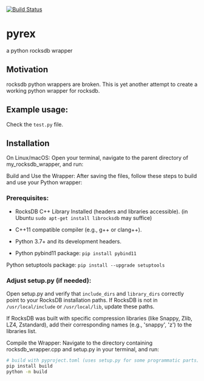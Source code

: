 [![Build Status](https://github.com/mylonasc/pyrex/actions/workflows/build_wheels.yml/badge.svg)](https://github.com/mylonasc/pyrex/actions/workflows/build_wheels.yml)

# pyrex
a python rocksdb wrapper

## Motivation
rocksdb python wrappers are broken. This is yet another attempt to create a working python wrapper for rocksdb.

## Example usage:
Check the `test.py` file.

## Installation

On Linux/macOS: Open your terminal, navigate to the parent directory of my_rocksdb_wrapper, and run:


Build and Use the Wrapper:
After saving the files, follow these steps to build and use your Python wrapper:

### Prerequisites:

* RocksDB C++ Library Installed (headers and libraries accessible). (in Ubuntu `sudo apt-get install librocksdb` may suffice)
* C++11 compatible compiler (e.g., g++ or clang++).
* Python 3.7+ and its development headers.    

* Python pybind11 package: `pip install pybind11`

Python setuptools package: `pip install --upgrade setuptools`

### Adjust setup.py (if needed):

Open setup.py and verify that `include_dirs` and `library_dirs` correctly point to your RocksDB installation paths. 
If RocksDB is not in `/usr/local/include` or `/usr/local/lib`, update these paths.

If RocksDB was built with specific compression libraries (like Snappy, Zlib, LZ4, Zstandard), add their corresponding names (e.g., 'snappy', 'z') to the libraries list.

Compile the Wrapper:
Navigate to the directory containing rocksdb_wrapper.cpp and setup.py in your terminal, and run:

```Bash
# build with pyproject.toml (uses setup.py for some programmatic parts)
pip install build
python -m build
```

